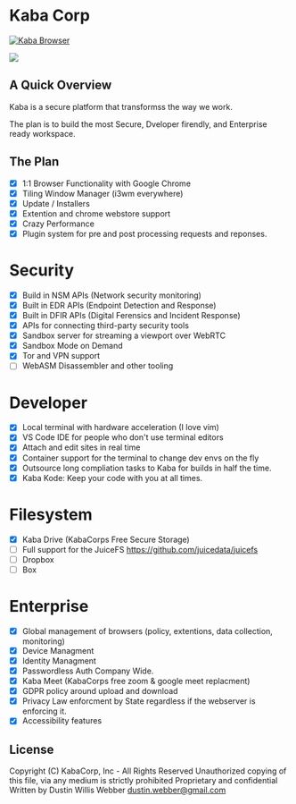 # Kaba Corp

[![Kaba Browser](https://github.com/KabaCorp/kaba/actions/workflows/build.yml/badge.svg?branch=main&event=push)](https://github.com/KabaCorp/kaba/actions/workflows/build.yml)

[<img src="[build/kaba-browser.gif](https://github.com/KabaCorp/kaba/blob/main/build/kaba-browser.gif?raw=true)">](https://github.com/KabaCorp/kaba/blob/main/build/kaba-browser.gif?raw=true)

## A Quick Overview

Kaba is a secure platform that transformss the way we work.

The plan is to build the most Secure, Dveloper firendly, and Enterprise ready workspace.

## The Plan

- [x] 1:1 Browser Functionality with Google Chrome
- [x] Tiling Window Manager (i3wm everywhere)
- [x] Update / Installers
- [x] Extention and chrome webstore support
- [x] Crazy Performance
- [x] Plugin system for pre and post processing requests and reponses.

# Security

- [x] Build in NSM APIs (Network security monitoring)
- [x] Built in EDR APIs (Endpoint Detection and Response)
- [x] Built in DFIR APIs (Digital Ferensics and Incident Response)
- [x] APIs for connecting third-party security tools
- [x] Sandbox server for streaming a viewport over WebRTC
- [x] Sandbox Mode on Demand
- [x] Tor and VPN support
- [ ] WebASM Disassembler and other tooling

# Developer

- [x] Local terminal with hardware acceleration (I love vim)
- [x] VS Code IDE for people who don't use terminal editors
- [x] Attach and edit sites in real time
- [x] Container support for the terminal to change dev envs on the fly
- [x] Outsource long compliation tasks to Kaba for builds in half the time.
- [x] Kaba Kode: Keep your code with you at all times.

# Filesystem

- [x] Kaba Drive (KabaCorps Free Secure Storage)
- [ ] Full support for the JuiceFS https://github.com/juicedata/juicefs
- [ ] Dropbox
- [ ] Box

# Enterprise

- [x] Global management of browsers (policy, extentions, data collection, monitoring)
- [x] Device Managment
- [x] Identity Managment
- [x] Passwordless Auth Company Wide.
- [x] Kaba Meet (KabaCorps free zoom & google meet replacment)
- [x] GDPR policy around upload and download
- [x] Privacy Law enforcment by State regardless if the webserver is enforcing it.
- [x] Accessibility features

## License

Copyright (C) KabaCorp, Inc - All Rights Reserved
Unauthorized copying of this file, via any medium is strictly prohibited
Proprietary and confidential
Written by Dustin Willis Webber <dustin.webber@gmail.com>
